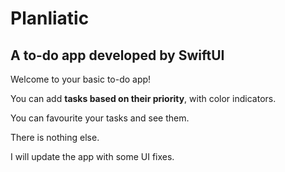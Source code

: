 # Planliatic
A to-do app developed by SwiftUI
---
Welcome to your basic to-do app!

You can add **tasks based on their priority**, with color indicators. 

You can favourite your tasks and see them.

There is nothing else. 

I will update the app with some UI fixes.
